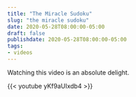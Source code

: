 ```yaml
---
title: "The Miracle Sudoku"
slug: "the miracle sudoku"
date: 2020-05-28T08:00:00-05:00
draft: false
publishdate: 2020-05-28T08:00:00-05:00
tags:
- videos
---
```


Watching this video is an absolute delight. 

{{< youtube yKf9aUIxdb4 >}}
